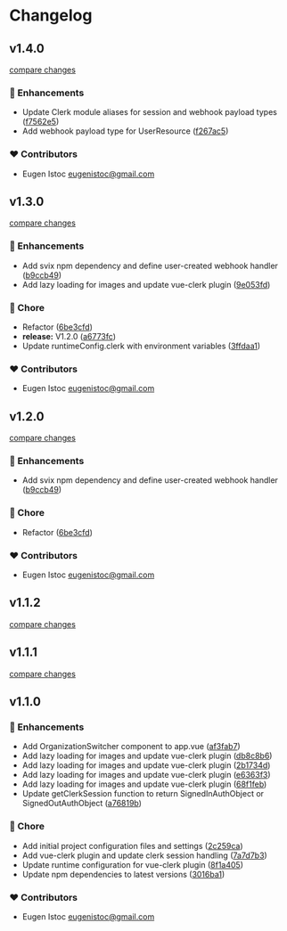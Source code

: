 # Changelog


## v1.4.0

[compare changes](https://github.com/genu/nuxt-clerk-utils/compare/v1.3.0...v1.4.0)

### 🚀 Enhancements

- Update Clerk module aliases for session and webhook payload types ([f7562e5](https://github.com/genu/nuxt-clerk-utils/commit/f7562e5))
- Add webhook payload type for UserResource ([f267ac5](https://github.com/genu/nuxt-clerk-utils/commit/f267ac5))

### ❤️ Contributors

- Eugen Istoc <eugenistoc@gmail.com>

## v1.3.0

[compare changes](https://github.com/genu/nuxt-clerk-utils/compare/v1.2.0...v1.3.0)

### 🚀 Enhancements

- Add svix npm dependency and define user-created webhook handler ([b9ccb49](https://github.com/genu/nuxt-clerk-utils/commit/b9ccb49))
- Add lazy loading for images and update vue-clerk plugin ([9e053fd](https://github.com/genu/nuxt-clerk-utils/commit/9e053fd))

### 🏡 Chore

- Refactor ([6be3cfd](https://github.com/genu/nuxt-clerk-utils/commit/6be3cfd))
- **release:** V1.2.0 ([a6773fc](https://github.com/genu/nuxt-clerk-utils/commit/a6773fc))
- Update runtimeConfig.clerk with environment variables ([3ffdaa1](https://github.com/genu/nuxt-clerk-utils/commit/3ffdaa1))

### ❤️ Contributors

- Eugen Istoc <eugenistoc@gmail.com>

## v1.2.0

[compare changes](https://github.com/genu/nuxt-clerk-utils/compare/v1.1.2...v1.2.0)

### 🚀 Enhancements

- Add svix npm dependency and define user-created webhook handler ([b9ccb49](https://github.com/genu/nuxt-clerk-utils/commit/b9ccb49))

### 🏡 Chore

- Refactor ([6be3cfd](https://github.com/genu/nuxt-clerk-utils/commit/6be3cfd))

### ❤️ Contributors

- Eugen Istoc <eugenistoc@gmail.com>

## v1.1.2

[compare changes](https://github.com/genu/nuxt-clerk-utils/compare/v1.1.1...v1.1.2)

## v1.1.1

[compare changes](https://github.com/genu/nuxt-clerk-utils/compare/v1.1.0...v1.1.1)

## v1.1.0


### 🚀 Enhancements

- Add OrganizationSwitcher component to app.vue ([af3fab7](https://github.com/your-org/my-module/commit/af3fab7))
- Add lazy loading for images and update vue-clerk plugin ([db8c8b6](https://github.com/your-org/my-module/commit/db8c8b6))
- Add lazy loading for images and update vue-clerk plugin ([2b1734d](https://github.com/your-org/my-module/commit/2b1734d))
- Add lazy loading for images and update vue-clerk plugin ([e6363f3](https://github.com/your-org/my-module/commit/e6363f3))
- Add lazy loading for images and update vue-clerk plugin ([68f1feb](https://github.com/your-org/my-module/commit/68f1feb))
- Update getClerkSession function to return SignedInAuthObject or SignedOutAuthObject ([a76819b](https://github.com/your-org/my-module/commit/a76819b))

### 🏡 Chore

- Add initial project configuration files and settings ([2c259ca](https://github.com/your-org/my-module/commit/2c259ca))
- Add vue-clerk plugin and update clerk session handling ([7a7d7b3](https://github.com/your-org/my-module/commit/7a7d7b3))
- Update runtime configuration for vue-clerk plugin ([8f1a405](https://github.com/your-org/my-module/commit/8f1a405))
- Update npm dependencies to latest versions ([3016ba1](https://github.com/your-org/my-module/commit/3016ba1))

### ❤️ Contributors

- Eugen Istoc <eugenistoc@gmail.com>

